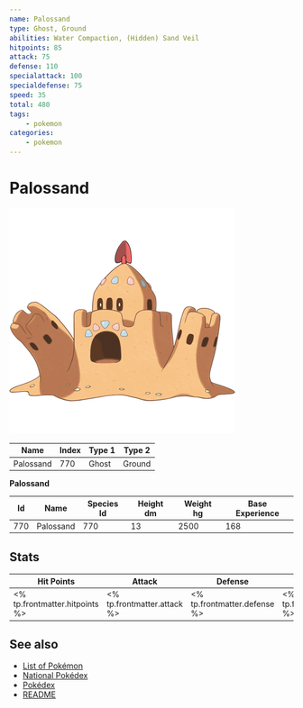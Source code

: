 ```yaml
---
name: Palossand
type: Ghost, Ground
abilities: Water Compaction, (Hidden) Sand Veil
hitpoints: 85
attack: 75
defense: 110
specialattack: 100
specialdefense: 75
speed: 35
total: 480
tags:
    - pokemon
categories:
    - pokemon
---
```


# Palossand


![Palossand](images/770.png)

| **Name** | **Index** | **Type 1** | **Type 2** |
|----|----|----|----|
| Palossand | 770 | Ghost | Ground  |

**Palossand** 




| **Id** | **Name** | **Species Id** | **Height dm** | **Weight hg** | **Base Experience** |
|--------|----------|----------------|------------|------------|---------------------|
| 770 | Palossand | 770 | 13 | 2500 | 168 |



## Stats

| **Hit Points** | **Attack** | **Defense** | **Special Attack** | **Special Defense** | **Speed** | **Total** |
|----------------|------------|-------------|--------------------|---------------------|-----------|-----------|
| <% tp.frontmatter.hitpoints %> | <% tp.frontmatter.attack %> | <% tp.frontmatter.defense %> | <% tp.frontmatter.specialattack %> | <% tp.frontmatter.specialdefense %> | <% tp.frontmatter.speed %> | <% tp.frontmatter.total %> |

## See also

- [List of Pokémon](../pokemon.md)
- [National Pokédex](../national_pokedex.md)
- [Pokédex](../pokedex.md)
- [README](../README.md)
